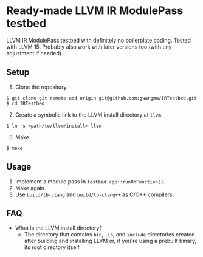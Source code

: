 # Ready-made LLVM IR ModulePass testbed

LLVM IR ModulePass testbed with definitely no boilerplate coding. Tested with
LLVM 15. Probably also work with later versions too (with tiny adjustment if
needed).

## Setup

1. Clone the repository. 

```
$ git clone git remote add origin git@github.com:gwangmu/IRTestbed.git
$ cd IRTestbed
```

2. Create a symbolic link to the LLVM install directory at `llvm`.

```
$ ln -s <path/to/llvm/install> llvm
```

3. Make.

```
$ make
```

## Usage

1. Implement a module pass in `testbed.cpp::runOnFunction()`.
2. Make again.
3. Use `build/tb-clang` and `build/tb-clang++` as C/C++ compilers.

## FAQ

* What is the LLVM install directory?
    - The directory that contains `bin`, `lib`, and `include` directories
      created after building and installing LLVM or, if you're using a prebuilt
      binary, its root directory itself.
